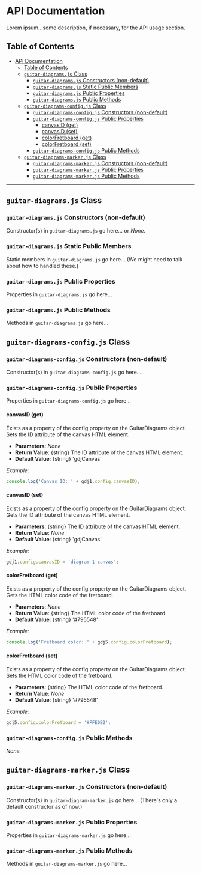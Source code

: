 # API Documentation

Lorem ipsum...some description, if necessary, for the API usage section.

## Table of Contents

- [API Documentation](#api-documentation)
  - [Table of Contents](#table-of-contents)
  - [`guitar-diagrams.js` Class](#guitar-diagramsjs-class)
    - [`guitar-diagrams.js` Constructors (non-default)](#guitar-diagramsjs-constructors-non-default)
    - [`guitar-diagrams.js` Static Public Members](#guitar-diagramsjs-static-public-members)
    - [`guitar-diagrams.js` Public Properties](#guitar-diagramsjs-public-properties)
    - [`guitar-diagrams.js` Public Methods](#guitar-diagramsjs-public-methods)
  - [`guitar-diagrams-config.js` Class](#guitar-diagrams-configjs-class)
    - [`guitar-diagrams-config.js` Constructors (non-default)](#guitar-diagrams-configjs-constructors-non-default)
    - [`guitar-diagrams-config.js` Public Properties](#guitar-diagrams-configjs-public-properties)
      - [canvasID (get)](#canvasid-get)
      - [canvasID (set)](#canvasid-set)
      - [colorFretboard (get)](#colorfretboard-get)
      - [colorFretboard (set)](#colorfretboard-set)
    - [`guitar-diagrams-config.js` Public Methods](#guitar-diagrams-configjs-public-methods)
  - [`guitar-diagrams-marker.js` Class](#guitar-diagrams-markerjs-class)
    - [`guitar-diagrams-marker.js` Constructors (non-default)](#guitar-diagrams-markerjs-constructors-non-default)
    - [`guitar-diagrams-marker.js` Public Properties](#guitar-diagrams-markerjs-public-properties)
    - [`guitar-diagrams-marker.js` Public Methods](#guitar-diagrams-markerjs-public-methods)

---

## <a name="guitar-diagrams.js"></a>`guitar-diagrams.js` Class

### <a name="guitar-diagrams.js-constructor"></a>`guitar-diagrams.js` Constructors (non-default)

Constructor(s) in `guitar-diagrams.js` go here... or _None._

### <a name="guitar-diagrams.js-static-public-members"></a>`guitar-diagrams.js` Static Public Members

Static members in `guitar-diagrams.js` go here... (We might need to talk about how to handled these.)

### <a name="guitar-diagrams.js-public-properties"></a>`guitar-diagrams.js` Public Properties

Properties in `guitar-diagrams.js` go here...

### <a name="guitar-diagrams.js-public-methods"></a>`guitar-diagrams.js` Public Methods

Methods in `guitar-diagrams.js` go here...

## <a name="guitar-diagrams-config.js"></a>`guitar-diagrams-config.js` Class

### <a name="guitar-diagrams.js-constructors"></a>`guitar-diagrams-config.js` Constructors (non-default)

Constructor(s) in `guitar-diagrams-config.js` go here...

### <a name="guitar-diagrams.js-public-properties"></a>`guitar-diagrams-config.js` Public Properties

Properties in `guitar-diagrams-config.js` go here...

#### canvasID (get)

Exists as a property of the config property on the GuitarDiagrams object. Sets the ID attribute of the canvas HTML element.

- **Parameters**: _None_
- **Return Value**: {string} The ID attribute of the canvas HTML element.
- **Default Value**: {string} 'gdjCanvas'

_Example:_

```javascript
console.log('Canvas ID: ' + gdj1.config.canvasID);
```

#### canvasID (set)

Exists as a property of the config property on the GuitarDiagrams object. Gets the ID attribute of the canvas HTML element.

- **Parameters**: {string} The ID attribute of the canvas HTML element.
- **Return Value**: _None_
- **Default Value**: {string} 'gdjCanvas'

_Example:_

```javascript
gdj1.config.canvasID = 'diagram-1-canvas';
```

#### colorFretboard (get)

Exists as a property of the config property on the GuitarDiagrams object. Gets the HTML color code of the fretboard.

- **Parameters**: _None_
- **Return Value**: {string} The HTML color code of the fretboard.
- **Default Value**: {string} '#795548'

_Example:_

```javascript
console.log('Fretboard color: ' + gdj5.config.colorFretboard);
```

#### colorFretboard (set)

Exists as a property of the config property on the GuitarDiagrams object. Sets the HTML color code of the fretboard.

- **Parameters**: {string} The HTML color code of the fretboard.
- **Return Value**: _None_
- **Default Value**: {string} '#795548'

_Example:_

```javascript
gdj5.config.colorFretboard = '#FFE0B2';
```

### <a name="guitar-diagrams.js-public-methods"></a>`guitar-diagrams-config.js` Public Methods

_None._

## <a name="guitar-diagrams-marker.js"></a>`guitar-diagrams-marker.js` Class

### <a name="guitar-diagrams-marker.js-contstructors"></a>`guitar-diagrams-marker.js` Constructors (non-default)

Constructor(s) in `guitar-diagram-marker.js` go here... (There's only a default constructor as of now.)

### <a name="guitar-diagrams-marker.js-public-properties">`guitar-diagrams-marker.js` Public Properties

Properties in `guitar-diagrams-marker.js` go here...

### <a name="guitar-diagrams-marker.js-public-methods">`guitar-diagrams-marker.js` Public Methods

Methods in `guitar-diagrams-marker.js` go here...
